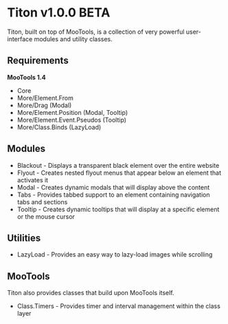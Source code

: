# Titon v1.0.0 BETA #

Titon, built on top of MooTools, is a collection of very powerful user-interface modules and utility classes.

## Requirements ##

**MooTools 1.4**
* Core
* More/Element.From
* More/Drag (Modal)
* More/Element.Position (Modal, Tooltip)
* More/Element.Event.Pseudos (Tooltip)
* More/Class.Binds (LazyLoad)

## Modules ##

* Blackout - Displays a transparent black element over the entire website
* Flyout - Creates nested flyout menus that appear below an element that activates it
* Modal - Creates dynamic modals that will display above the content
* Tabs - Provides tabbed support to an element containing navigation tabs and sections
* Tooltip - Creates dynamic tooltips that will display at a specific element or the mouse cursor

## Utilities ##

* LazyLoad - Provides an easy way to lazy-load images while scrolling

## MooTools ##

Titon also provides classes that build upon MooTools itself.

* Class.Timers - Provides timer and interval management within the class layer